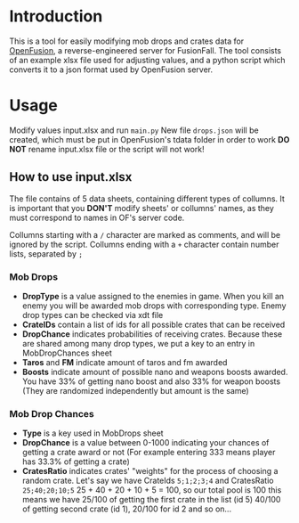 # Introduction
This is a tool for easily modifying mob drops and crates data for [OpenFusion], a reverse-engineered server for FusionFall. The tool consists of an example xlsx file used for adjusting values, and a python script which converts it to a json format used by OpenFusion server.
# Usage
Modify values input.xlsx and run `main.py`
New file `drops.json` will be created, which must be put in OpenFusion's tdata folder in order to work
**DO NOT** rename input.xlsx file or the script will not work!

## How to use input.xlsx
The file contains of 5 data sheets, containing different types of collumns. It is important that you **DON'T** modify sheets' or collumns' names, as they must correspond to names in OF's server code.

Collumns starting with a `/` character are marked as comments, and will be ignored by the script. Collumns ending with a `+` character contain number lists, separated by `;`
### Mob Drops
* **DropType** is a value assigned to the enemies in game. When you kill an enemy you will be awarded mob drops with corresponding type. Enemy drop types can be checked via xdt file 
* **CrateIDs** contain a list of ids for all possible crates that can be received
* **DropChance** indicates probabilities of receiving crates. Because these are shared among many drop types, we put a key to an entry in MobDropChances sheet
* **Taros** and **FM** indicate amount of taros and fm awarded
* **Boosts** indicate amount of possible nano and weapons boosts awarded. You have 33% of getting nano boost and also 33% for weapon boosts (They are randomized independently but amount is the same) 
### Mob Drop Chances
* **Type** is a key used in MobDrops sheet
* **DropChance** is a value between 0-1000 indicating your chances of getting a crate award or not (For example entering 333 means player has 33.3% of getting a crate)
* **CratesRatio** indicates crates' "weights" for the process of choosing a random crate. 
Let's say we have CrateIds `5;1;2;3;4` and CratesRatio `25;40;20;10;5` 
25 + 40 + 20  + 10 + 5 = 100, so our total pool is 100
this means we have 25/100 of getting the first crate in the list (id 5)
40/100 of getting second crate (id 1), 20/100 for id 2 and so on...





[OpenFusion]: <https://github.com/OpenFusionProject/OpenFusion>